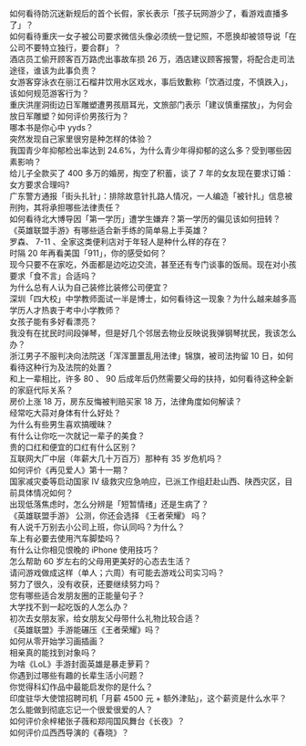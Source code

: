 如何看待防沉迷新规后的首个长假，家长表示「孩子玩网游少了，看游戏直播多了」？  
如何看待重庆一女子被公司要求微信头像必须统一登记照，不愿换却被领导说「在公司不要特立独行，要合群」？  
酒店员工偷开顾客百万路虎出事故车损 26 万，酒店建议顾客报警，将配合走司法途径，谁该为此事负责？  
女游客穿泳衣在丽江石榴井饮用水区戏水，事后致歉称「饮酒过度，不慎跌入」，该如何规范游客行为？  
重庆洪崖洞街边日军雕塑遭男孩扇耳光，文旅部门表示「建议慎重摆放」，为何会放日军雕塑？如何评价男孩行为？  
哪本书是你心中 yyds？  
突然发现自己家里很穷是种怎样的体验？  
我国青少年抑郁检出率达到 24.6%，为什么青少年得抑郁的这么多？受到哪些因素影响？  
给儿子全款买了 400 多万的婚房，掏空了积蓄，谈了 7 年的女友现在要求订婚：女方要求合理吗?  
广东警方通报「街头扎针」：排除故意针扎路人情况，一人编造「被针扎」信息被刑拘，其将承担哪些法律责任？  
如何看待北大博导因「第一学历」遭学生嫌弃？第一学历的偏见该如何扭转？  
《英雄联盟手游》有哪些适合新手练的简单易上手英雄？  
罗森、 7-11 、全家这类便利店对于年轻人是种什么样的存在？  
时隔 20 年再看美国「911」，你的感受如何？  
现今只要不在家吃，外面都是边吃边交流，甚至还有专门谈事的饭局。现在对小孩要求「食不言」合适吗？  
为什么总有人认为自己装修比装修公司便宜？  
深圳「四大校」中学教师面试一半是博士，如何看待这一现象？为什么越来越多高学历人才热衷于考中小学教师？  
女孩子能有多好看漂亮？  
我没有在扰民时间段弹琴，但是好几个邻居去物业反映说我弹钢琴扰民，我该怎么办？  
浙江男子不服判决向法院送「浑浑噩噩乱用法律」锦旗，被司法拘留 10 日，如何看待这种行为及法院的处置？  
和上一辈相比，许多 80 、 90 后成年后仍然需要父母的扶持，如何看待这种全新的家庭代际关系？  
房价上涨 18 万，房东反悔被判赔买家 18 万，法律角度如何解读？  
经常吃大蒜对身体有什么好处？  
为什么有些男生喜欢搞暧昧？  
有什么让你吃一次就记一辈子的美食？  
贵的口红和便宜的口红有什么区别？  
互联网大厂中层（年薪大几十万百万）那种有 35 岁危机吗？  
如何评价《再见爱人》第十一期？  
国家减灾委等启动国家 Ⅳ 级救灾应急响应，已派工作组赶赴山西、陕西灾区，目前具体情况如何？  
出现低落焦虑时，怎么分辨是「短暂情绪」还是生病了？  
《英雄联盟手游》 公测，你还会选择 《王者荣耀》 吗？  
有人说千万别去小公司上班，你认同吗？为什么？  
车上有必要去使用汽车脚垫吗？  
有什么让你相见恨晚的 iPhone 使用技巧？  
怎么帮助 60 岁左右的父母用更美好的心态去生活？  
请问游戏做成这样（单人；六周）有可能去游戏公司实习吗？  
努力了很久，没有收获，还要继续努力吗？  
您有哪些适合发朋友圈的正能量句子？  
大学找不到一起吃饭的人怎么办？  
初次去女朋友家，给女朋友父母带什么礼物比较合适？  
《英雄联盟》手游能碾压《王者荣耀》吗？  
如何从零开始学习画插画？  
相亲真的能找到对象吗？  
为啥《LoL》手游封面英雄是暴走萝莉？  
你遇到过哪些有趣的长辈生活小问题？  
你觉得科幻作品中最能启发你的是什么？  
印度驻华大使馆招聘司机「月薪 4500 元 + 额外津贴」，这个薪资是什么水平？  
怎么能做到彻底忘记一个很爱很爱的人？  
如何评价余梓桾张子薇和郑闯国风舞台《长夜》？  
如何评价瓜西西导演的《春晓》？  
